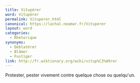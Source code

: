 ```yaml
---
title: Vitupérer
word: Vitupérer
permalink: Vituperer.html
canonical: https://lachal.neamar.fr/Vituperer
layout: word
categories:
  - Rhétorique
synonyms:
  - Déblatérer
  - Blâmer
  - Fustiger
link: http://fr.wiktionary.org/wiki/vitup%C3%A9rer
---
```


Protester, pester vivement contre quelque chose ou quelqu'un.

